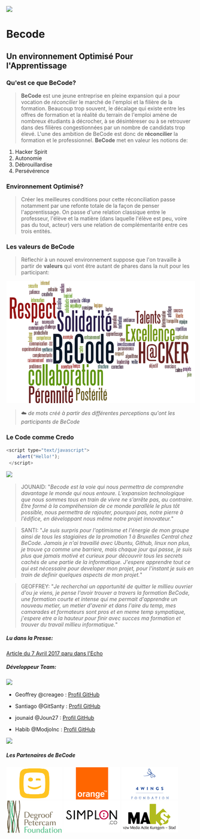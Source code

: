 ![](https://scontent-bru2-1.xx.fbcdn.net/v/t31.0-8/15799934_390909794590892_3413810054793240841_o.png?oh=b1b525ad13618fe8ac36d4d1689a5c27&oe=59907477)

# Becode
<!-- # Becode -->
## Un environnement Optimisé Pour l'Apprentissage
### Qu'est ce que BeCode?

> **BeCode** est une jeune entreprise en pleine expansion qui a pour vocation de *réconcilier* le marché de l'emploi et la filière de la formation.
Beaucoup trop souvent, le décalage qui existe entre les offres de formation et la réalité du terrain de l'emploi amène de nombreux étudiants à décrocher, à se désintéreser ou à se retrouver dans des filières congestionnées par un nombre de candidats trop élevé.
L'une des ambition de BeCode est donc de **réconcilier** la formation et le professionnel.
**BeCode** met en valeur les notions de:
1. Hacker Spirit
1. Autonomie
1. Débrouillardise
1. Persévérence
### Environnement Optimisé?
> Créer les meilleures conditions pour cette réconciliation passe notamment par une refonte totale de la façon de penser l'apprentissage. 
On passe d'une relation classique entre le professeur, l'élève et la matière (dans laquelle l'élève est peu, voire pas du tout, acteur) vers une relation de complémentarité entre ces trois entités.

### Les valeurs de BeCode
> Réflechir à un nouvel environnement suppose que l'on travaille à partir de **valeurs** qui vont être autant de phares dans la nuit pour les participant:

![Les Valeurs de BeCode](https://github.com/ModjoInc/BeCode/blob/master/wordle2.png)
> :cloud: *de mots créé à partir des différentes perceptions qu'ont les participants de BeCode*

### Le Code comme Credo
```javascript
<script type="text/javascript">
    alert("Hello!");
 </script> 
```
![](https://github.com/ModjoInc/BeCode/blob/master/quote.ico)
> JOUNAID: "*Becode est la voie qui nous permettra de comprendre davantage le monde qui nous entoure. L’expansion technologique que nous sommes tous en train de vivre ne s’arrête pas, au contraire. Etre formé à la compréhension de ce monde parallèle le plus tôt possible, nous permettra de rajouter, pourquoi pas, notre pierre à l’édifice, en développant nous même notre projet innovateur.*"

> SANTI: "*Je suis surpris pour l'optimisme et l'énergie de mon groupe ainsi de tous les stagiaires de la promotion 1 à Bruxelles Central
chez BeCode. Jamais je n'ai travaillé avec Ubuntu, Github, linux non plus, je trouve ça comme une barriere, mais chaque jour qui passe, je suis plus que jamais motivé et curieux pour découvrir tous les secrets cachés de une partie de la informatique.
J'espere apprendre tout ce qui est nécessaire pour developer mon projet, pour l'instant je suis en train de definir quelques
aspects de mon projet.*"

> GEOFFREY: "*Je recherchai un opportunité de quitter le millieu ouvrier d'ou je viens, je pense l'avoir trouver a travers la formation BeCode, une formation courte et intense qui me permait d'apprendre un nouveau metier, un metier d'avenir et dans l'aire du temp, mes camarades et formateurs sont pros et en meme temp sympatique, j'espere etre a la hauteur pour finir avec succes ma formation et trouver du travail millieu informatique.*"

> 
##### Lu dans la Presse:
[Article du 7 Avril 2017 paru dans l'Echo](http://www.lecho.be/entreprises/technologie/BeCode-une-fabrique-sociale-de-codeurs-en-mode-start-up/9881172)
##### Développeur Team:
![](http://www.gif.ovh/french-gif/Informaticien%20Gif/Informaticien%20Gif%20(23).gif)
* Geoffrey @creageo : [Profil GitHub](https://github.com/creageo)
- Santiago @GitSanty : [Profil GitHub](https://github.com/GitSanty)
+ jounaid @Joun27 : [Profil GitHub](https://github.com/Joun27)
* Habib @ModjoInc : [Profil GitHub](https://github.com/ModjoInc)

![](https://scontent-bru2-1.xx.fbcdn.net/v/t31.0-8/15585290_386540095027862_462813526754655820_o.png?oh=8bfd8c8c4ba16934491fa27f2c76fffd&oe=5956577E)

##### Les Partenaires de BeCode 

![Telenet](https://github.com/ModjoInc/BeCode/blob/master/telenet.png)
![Orange](https://github.com/ModjoInc/BeCode/blob/master/orange.png)
![4wings](https://github.com/ModjoInc/BeCode/blob/master/4wings.png)
![Degroof](https://github.com/ModjoInc/BeCode/blob/master/degroof.png)
![Simplon](https://github.com/ModjoInc/BeCode/blob/master/simplon.png)
![Maks](https://github.com/ModjoInc/BeCode/blob/master/maks.png)

